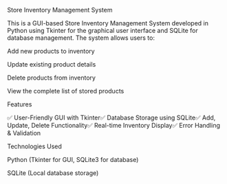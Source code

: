 Store Inventory Management System

This is a GUI-based Store Inventory Management System developed in Python using Tkinter for the graphical user interface and SQLite for database management. The system allows users to:

Add new products to inventory

Update existing product details

Delete products from inventory

View the complete list of stored products

Features

✅ User-Friendly GUI with Tkinter✅ Database Storage using SQLite✅ Add, Update, Delete Functionality✅ Real-time Inventory Display✅ Error Handling & Validation

Technologies Used

Python (Tkinter for GUI, SQLite3 for database)

SQLite (Local database storage)
